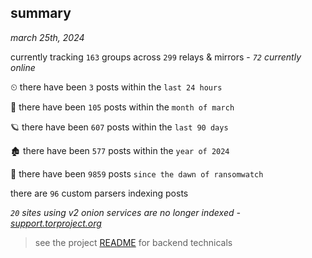 
## summary
_march 25th, 2024_

currently tracking `163` groups across `299` relays & mirrors - _`72` currently online_

⏲ there have been `3` posts within the `last 24 hours`

🦈 there have been `105` posts within the `month of march`

🪐 there have been `607` posts within the `last 90 days`

🏚 there have been `577` posts within the `year of 2024`

🦕 there have been `9859` posts `since the dawn of ransomwatch`

there are `96` custom parsers indexing posts

_`20` sites using v2 onion services are no longer indexed - [support.torproject.org](https://support.torproject.org/onionservices/v2-deprecation/)_

> see the project [README](https://github.com/joshhighet/ransomwatch#ransomwatch--) for backend technicals
